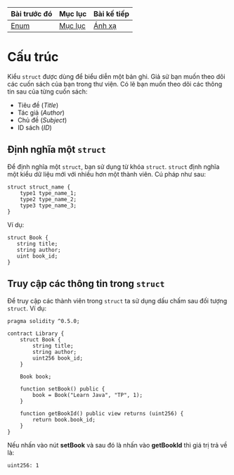 |Bài trước đó|Mục lục|Bài kế tiếp|
|---|---|---|
|[Enum](14_Enums.md)|[Mục lục](README.md)|[Ánh xạ](16_Mappings.md)|

# Cấu trúc

Kiểu `struct` được dùng để biểu diễn một bản ghi. Giả sử bạn muốn theo dõi các cuốn sách của bạn trong thư viện. Có lẽ bạn muốn theo dõi các thông tin sau của từng cuốn sách:

* Tiêu đề (*Title*)
* Tác giả (*Author*)
* Chủ đề (*Subject*)
* ID sách (*ID*)

## Định nghĩa một `struct`

Để định nghĩa một `struct`, bạn sử dụng từ khóa `struct`. `struct` định nghĩa một kiểu dữ liệu mới với nhiều hơn một thành viên. Cú pháp như sau:

```solidity
struct struct_name {
    type1 type_name_1;
    type2 type_name_2;
    type3 type_name_3;
}
```

Ví dụ:

```solidity
struct Book { 
   string title;
   string author;
   uint book_id;
}
```

## Truy cập các thông tin trong `struct`

Để truy cập các thành viên trong `struct` ta sử dụng dấu chấm sau đối tượng `struct`. Ví dụ:

```solidity
pragma solidity ^0.5.0;

contract Library {
    struct Book {
        string title;
        string author;
        uint256 book_id;
    }

    Book book;

    function setBook() public {
        book = Book("Learn Java", "TP", 1);
    }

    function getBookId() public view returns (uint256) {
        return book.book_id;
    }
}
```

Nếu nhấn vào nút **setBook** và sau đó là nhấn vào **getBookId** thì giá trị trả về là:

```
uint256: 1
```
